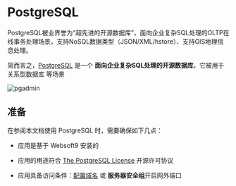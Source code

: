 # PostgreSQL

PostgreSQL被业界誉为“超先进的开源数据库”，面向企业复杂SQL处理的OLTP在线事务处理场景，支持NoSQL数据类型（JSON/XML/hstore）、支持GIS地理信息处理。

简而言之，[PostgreSQL](https://www.postgresql.org/) 是一个 **面向企业复杂SQL处理的开源数据库**，它被用于 关系型数据库  等场景


![pgadmin](http://libs.websoft9.com/Websoft9/DocsPicture/zh/postgresql/pgadmin4-websoft9.png)


## 准备

在参阅本文档使用 PostgreSQL 时，需要确保如下几点：

- 应用是基于 Websoft9 安装的

- 应用的用途符合 [The PostgreSQL License](https://opensource.org/licenses/PostgreSQL) 开源许可协议

- 应用具备访问条件：[配置域名](./guide/appsetdomain) 或 **服务器安全组**开启网外端口